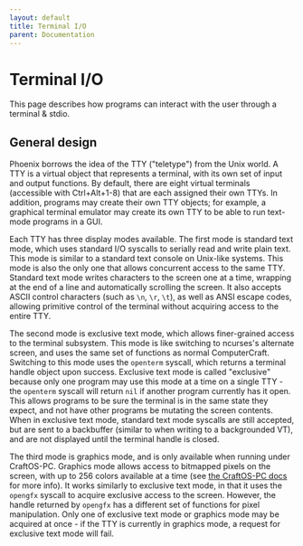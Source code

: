 ```yaml
---
layout: default
title: Terminal I/O
parent: Documentation
---
```


# Terminal I/O
This page describes how programs can interact with the user through a terminal & stdio.

## General design
Phoenix borrows the idea of the TTY ("teletype") from the Unix world. A TTY is a virtual object that represents a terminal, with its own set of input and output functions. By default, there are eight virtual terminals (accessible with Ctrl+Alt+1-8) that are each assigned their own TTYs. In addition, programs may create their own TTY objects; for example, a graphical terminal emulator may create its own TTY to be able to run text-mode programs in a GUI.

Each TTY has three display modes available. The first mode is standard text mode, which uses standard I/O syscalls to serially read and write plain text. This mode is similar to a standard text console on Unix-like systems. This mode is also the only one that allows concurrent access to the same TTY. Standard text mode writes characters to the screen one at a time, wrapping at the end of a line and automatically scrolling the screen. It also accepts ASCII control characters (such as `\n`, `\r`, `\t`), as well as ANSI escape codes, allowing primitive control of the terminal without acquiring access to the entire TTY.

The second mode is exclusive text mode, which allows finer-grained access to the terminal subsystem. This mode is like switching to ncurses's alternate screen, and uses the same set of functions as normal ComputerCraft. Switching to this mode uses the `openterm` syscall, which returns a terminal handle object upon success. Exclusive text mode is called "exclusive" because only one program may use this mode at a time on a single TTY - the `openterm` syscall will return `nil` if another program currently has it open. This allows programs to be sure the terminal is in the same state they expect, and not have other programs be mutating the screen contents. When in exclusive text mode, standard text mode syscalls are still accepted, but are sent to a backbuffer (similar to when writing to a backgrounded VT), and are not displayed until the terminal handle is closed.

The third mode is graphics mode, and is only available when running under CraftOS-PC. Graphics mode allows access to bitmapped pixels on the screen, with up to 256 colors available at a time (see [the CraftOS-PC docs](https://www.craftos-pc.cc/docs/gfxmode) for more info). It works similarly to exclusive text mode, in that it uses the `opengfx` syscall to acquire exclusive access to the screen. However, the handle returned by `opengfx` has a different set of functions for pixel manipulation. Only one of exclusive text mode or graphics mode may be acquired at once - if the TTY is currently in graphics mode, a request for exclusive text mode will fail.